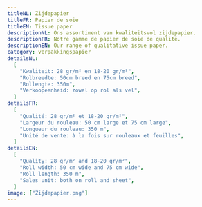 ```yaml
---
titleNL: Zijdepapier
titleFR: Papier de soie
titleEN: Tissue paper
descriptionNL: Ons assortiment van kwaliteitsvol zijdepapier.
descriptionFR: Notre gamme de papier de soie de qualité.
descriptionEN: Our range of qualitative issue paper.
category: verpakkingspapier
detailsNL:
  [
    "Kwaliteit: 28 gr/m² en 18-20 gr/m²",
    "Rolbreedte: 50cm breed en 75cm breed",
    "Rollengte: 350m",
    "Verkoopeenheid: zowel op rol als vel",
  ]
detailsFR:
  [
    "Qualité: 28 gr/m² et 18-20 gr/m²",
    "Largeur du rouleau: 50 cm large et 75 cm large",
    "Longueur du rouleau: 350 m",
    "Unité de vente: à la fois sur rouleaux et feuilles",
  ]
detailsEN:
  [
    "Quality: 28 gr/m² and 18-20 gr/m²",
    "Roll width: 50 cm wide and 75 cm wide",
    "Roll length: 350 m",
    "Sales unit: both on roll and sheet",
  ]
image: ["Zijdepapier.png"]
---
```

